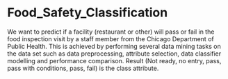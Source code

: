 # Food_Safety_Classification

We want to predict if a facility (restaurant or other) will pass or fail in the food inspection visit by a staff member from the Chicago Department of Public Health. This is achieved by performing several data mining tasks on the data set such as data preprocessing, attribute selection, data classifier modelling and performance comparison. Result (Not ready, no entry, pass, pass with conditions, pass, fail) is the class attribute. 

